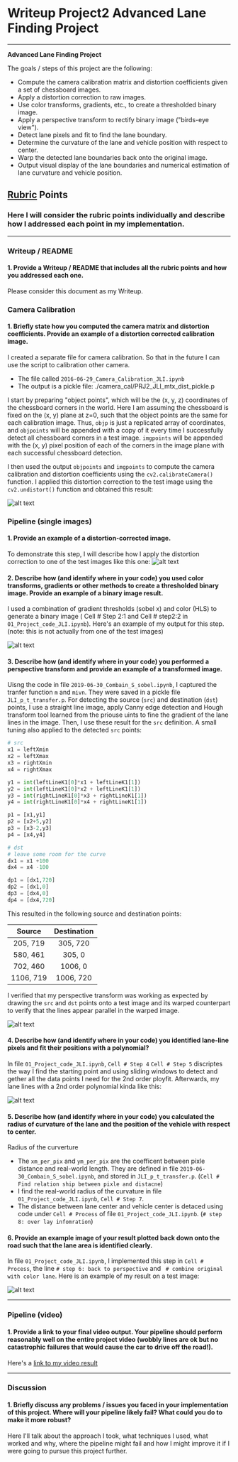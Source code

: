 # Writeup Project2 Advanced Lane Finding Project

---

**Advanced Lane Finding Project**

The goals / steps of this project are the following:

* Compute the camera calibration matrix and distortion coefficients given a set of chessboard images.
* Apply a distortion correction to raw images.
* Use color transforms, gradients, etc., to create a thresholded binary image.
* Apply a perspective transform to rectify binary image ("birds-eye view").
* Detect lane pixels and fit to find the lane boundary.
* Determine the curvature of the lane and vehicle position with respect to center.
* Warp the detected lane boundaries back onto the original image.
* Output visual display of the lane boundaries and numerical estimation of lane curvature and vehicle position.

[//]: # (Image References)

[image1]: ./camera_cal/test_undist.jpg "Undistorted"
[image2]: ./test_images/Transformed.jpg "Road Transformed"
[image3]: ./test_images/binary_combo.jpg "Binary Example"
[image4]: ./test_images/straight_lines1_top_view_JLI.jpg "Warp Example"
[image5]: ./test_images/test6_color_fit_line_JLI.jpg "Fit Visual"
[image6]: ./test_images/lane_line_text_test6_JLI.jpg "Output"
[video1]: ./project_video_color_lane_JLI.mp4 "Video"

## [Rubric](https://review.udacity.com/#!/rubrics/571/view) Points

### Here I will consider the rubric points individually and describe how I addressed each point in my implementation.  

---

### Writeup / README

#### 1. Provide a Writeup / README that includes all the rubric points and how you addressed each one. 

Please consider this document as my Writeup.

### Camera Calibration

#### 1. Briefly state how you computed the camera matrix and distortion coefficients. Provide an example of a distortion corrected calibration image.

I created a separate file for camera calibration. So that in the future I can use the script to calibration other camera.
* The file called `2016-06-29_Camera_Calibration_JLI.ipynb`
* The output is a pickle file: ./camera_cal/PRJ2_JLI_mtx_dist_pickle.p

I start by preparing "object points", which will be the (x, y, z) coordinates of the chessboard corners in the world. Here I am assuming the chessboard is fixed on the (x, y) plane at z=0, such that the object points are the same for each calibration image.  Thus, `objp` is just a replicated array of coordinates, and `objpoints` will be appended with a copy of it every time I successfully detect all chessboard corners in a test image.  `imgpoints` will be appended with the (x, y) pixel position of each of the corners in the image plane with each successful chessboard detection.  

I then used the output `objpoints` and `imgpoints` to compute the camera calibration and distortion coefficients using the `cv2.calibrateCamera()` function.  I applied this distortion correction to the test image using the `cv2.undistort()` function and obtained this result: 

![alt text][image1]

### Pipeline (single images)

#### 1. Provide an example of a distortion-corrected image.

To demonstrate this step, I will describe how I apply the distortion correction to one of the test images like this one:
![alt text][image2]

#### 2. Describe how (and identify where in your code) you used color transforms, gradients or other methods to create a thresholded binary image.  Provide an example of a binary image result.

I used a combination of gradient thresholds (sobel x) and color (HLS) to generate a binary image ( Cell # Step 2:1 and Cell #  step2:2 in `01_Project_code_JLI.ipynb`).  Here's an example of my output for this step.  (note: this is not actually from one of the test images)

![alt text][image3]

#### 3. Describe how (and identify where in your code) you performed a perspective transform and provide an example of a transformed image.

Uisng the code in file `2019-06-30_Combain_S_sobel.ipynb`, I captured the tranfer function `m` and `mivn`. They were saved in a pickle file `JLI_p_t_transfer.p`. For detecting the source (`src`) and destination (`dst`) points, I use a straight line image, apply Canny edge detection and Hough transform tool learned from the priouse uints to fine the gradient of the lane lines in the image. Then, I use these result for the `src` definition. A small tuning also applied to the detected `src` points:

```python
# src
x1 = leftXmin
x2 = leftXmax
x3 = rightXmin
x4 = rightXmax

y1 = int(leftLineK1[0]*x1 + leftLineK1[1])
y2 = int(leftLineK1[0]*x2 + leftLineK1[1])
y3 = int(rightLineK1[0]*x3 + rightLineK1[1])
y4 = int(rightLineK1[0]*x4 + rightLineK1[1])

p1 = [x1,y1]
p2 = [x2+5,y2]
p3 = [x3-2,y3]
p4 = [x4,y4]

# dst
# leave some room for the curve
dx1 = x1 +100
dx4 = x4 -100

dp1 = [dx1,720]
dp2 = [dx1,0]
dp3 = [dx4,0]
dp4 = [dx4,720]

```

This resulted in the following source and destination points:

| Source        | Destination   | 
|:-------------:|:-------------:| 
| 205, 719      | 305, 720      | 
| 580, 461      | 305, 0        |
| 702, 460      | 1006, 0       |
| 1106, 719     | 1006, 720     |

I verified that my perspective transform was working as expected by drawing the `src` and `dst` points onto a test image and its warped counterpart to verify that the lines appear parallel in the warped image.

![alt text][image4]

#### 4. Describe how (and identify where in your code) you identified lane-line pixels and fit their positions with a polynomial?

In file `01_Project_code_JLI.ipynb`, `Cell # Step 4` `Cell # Step 5` discriptes the way I find the starting point and using sliding windows to detect and gether all the data points I need for the 2nd order ployfit. Afterwards, my lane lines with a 2nd order polynomial kinda like this:

![alt text][image5]

#### 5. Describe how (and identify where in your code) you calculated the radius of curvature of the lane and the position of the vehicle with respect to center.

Radius of the curverture
* The `xm_per_pix` and `ym_per_pix` are the coefficent between pixle distance and real-world length. They are defined in file `2019-06-30_Combain_S_sobel.ipynb`, and stored in `JLI_p_t_transfer.p`. (`Cell # Find relation ship between pixle and distacne`)
* I find the real-world radius of the curvature in file `01_Project_code_JLI.ipynb`, `Cell # Step 7`. 
* The distance between lane center and vehicle center is detaced using code under `Cell # Process` of  file `01_Project_code_JLI.ipynb`. (`# step 8: over lay infomration`)

#### 6. Provide an example image of your result plotted back down onto the road such that the lane area is identified clearly.

In file `01_Project_code_JLI.ipynb`, I implemented this step in `Cell # Process`, the line `# step 6: back to perspective` and ` # combine original with color lane`.  Here is an example of my result on a test image:

![alt text][image6]

---

### Pipeline (video)

#### 1. Provide a link to your final video output.  Your pipeline should perform reasonably well on the entire project video (wobbly lines are ok but no catastrophic failures that would cause the car to drive off the road!).

Here's a [link to my video result](./project_video_color_lane_JLI.mp4)

---

### Discussion

#### 1. Briefly discuss any problems / issues you faced in your implementation of this project.  Where will your pipeline likely fail?  What could you do to make it more robust?

Here I'll talk about the approach I took, what techniques I used, what worked and why, where the pipeline might fail and how I might improve it if I were going to pursue this project further.  
